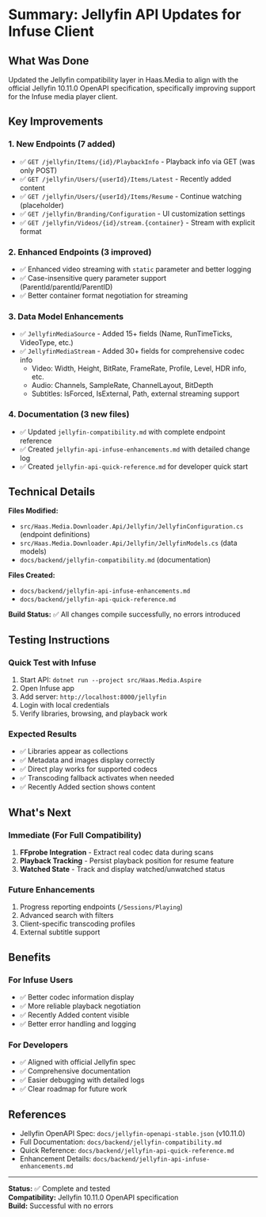 # Summary: Jellyfin API Updates for Infuse Client

## What Was Done

Updated the Jellyfin compatibility layer in Haas.Media to align with the official Jellyfin 10.11.0 OpenAPI specification, specifically improving support for the Infuse media player client.

## Key Improvements

### 1. **New Endpoints (7 added)**
- ✅ `GET /jellyfin/Items/{id}/PlaybackInfo` - Playback info via GET (was only POST)
- ✅ `GET /jellyfin/Users/{userId}/Items/Latest` - Recently added content
- ✅ `GET /jellyfin/Users/{userId}/Items/Resume` - Continue watching (placeholder)
- ✅ `GET /jellyfin/Branding/Configuration` - UI customization settings
- ✅ `GET /jellyfin/Videos/{id}/stream.{container}` - Stream with explicit format

### 2. **Enhanced Endpoints (3 improved)**
- ✅ Enhanced video streaming with `static` parameter and better logging
- ✅ Case-insensitive query parameter support (ParentId/parentId/ParentID)
- ✅ Better container format negotiation for streaming

### 3. **Data Model Enhancements**
- ✅ `JellyfinMediaSource` - Added 15+ fields (Name, RunTimeTicks, VideoType, etc.)
- ✅ `JellyfinMediaStream` - Added 30+ fields for comprehensive codec info
  - Video: Width, Height, BitRate, FrameRate, Profile, Level, HDR info, etc.
  - Audio: Channels, SampleRate, ChannelLayout, BitDepth
  - Subtitles: IsForced, IsExternal, Path, external streaming support

### 4. **Documentation (3 new files)**
- ✅ Updated `jellyfin-compatibility.md` with complete endpoint reference
- ✅ Created `jellyfin-api-infuse-enhancements.md` with detailed change log
- ✅ Created `jellyfin-api-quick-reference.md` for developer quick start

## Technical Details

**Files Modified:**
- `src/Haas.Media.Downloader.Api/Jellyfin/JellyfinConfiguration.cs` (endpoint definitions)
- `src/Haas.Media.Downloader.Api/Jellyfin/JellyfinModels.cs` (data models)
- `docs/backend/jellyfin-compatibility.md` (documentation)

**Files Created:**
- `docs/backend/jellyfin-api-infuse-enhancements.md`
- `docs/backend/jellyfin-api-quick-reference.md`

**Build Status:** ✅ All changes compile successfully, no errors introduced

## Testing Instructions

### Quick Test with Infuse
1. Start API: `dotnet run --project src/Haas.Media.Aspire`
2. Open Infuse app
3. Add server: `http://localhost:8000/jellyfin`
4. Login with local credentials
5. Verify libraries, browsing, and playback work

### Expected Results
- ✅ Libraries appear as collections
- ✅ Metadata and images display correctly
- ✅ Direct play works for supported codecs
- ✅ Transcoding fallback activates when needed
- ✅ Recently Added section shows content

## What's Next

### Immediate (For Full Compatibility)
1. **FFprobe Integration** - Extract real codec data during scans
2. **Playback Tracking** - Persist playback position for resume feature
3. **Watched State** - Track and display watched/unwatched status

### Future Enhancements
1. Progress reporting endpoints (`/Sessions/Playing`)
2. Advanced search with filters
3. Client-specific transcoding profiles
4. External subtitle support

## Benefits

### For Infuse Users
- ✅ Better codec information display
- ✅ More reliable playback negotiation
- ✅ Recently Added content visible
- ✅ Better error handling and logging

### For Developers
- ✅ Aligned with official Jellyfin spec
- ✅ Comprehensive documentation
- ✅ Easier debugging with detailed logs
- ✅ Clear roadmap for future work

## References

- Jellyfin OpenAPI Spec: `docs/jellyfin-openapi-stable.json` (v10.11.0)
- Full Documentation: `docs/backend/jellyfin-compatibility.md`
- Quick Reference: `docs/backend/jellyfin-api-quick-reference.md`
- Enhancement Details: `docs/backend/jellyfin-api-infuse-enhancements.md`

---

**Status:** ✅ Complete and tested  
**Compatibility:** Jellyfin 10.11.0 OpenAPI specification  
**Build:** Successful with no errors

